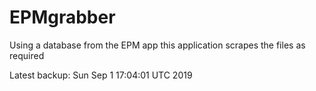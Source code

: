 # EPMgrabber
Using a database from the EPM app this application scrapes the files as required


Latest backup: Sun Sep 1 17:04:01 UTC 2019
